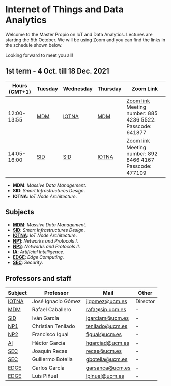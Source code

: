 # Internet of Things and Data Analytics

Welcome to the Master Propio on IoT and Data Analytics. Lectures are starting the 5th October. We will be using Zoom and you can find the links in the schedule shown below.

Looking forward to meet you all!

## **1st term** - 4 Oct. till 18 Dec. 2021

| Hours (GMT+1) | Tuesday | Wednesday | Thursday | Zoom Link |
|-------|---------|-----------|----------|----------|
| 12:00-13:55 | [MDM](Subjects/MDM/index.md)     | [IOTNA](Subjects/IOTNA/index.md)     | [MDM](Subjects/MDM/index.md)      | [Zoom link](https://us02web.zoom.us/j/88542365522?pwd=ZVVjZzV2eFNBWkM3VGlDakI0enlmQT09)  Meeting number: 885 4236 5522.   Passcode: 641877 |
| 14:05-16:00 | [SID](Subjects/SID/index.md)     | [SID](Subjects/SID/index.md)       | [IOTNA](Subjects/IOTNA/index.md)    | [Zoom link](https://us02web.zoom.us/j/89284664167?pwd=ZGwxQzg4OXEyY0EydUd5RXNUenZ6Zz09)   Meeting number: 892 8466 4167 Passcode: 477109 |

* **MDM**: *Massive Data Management*.
* **SID**: *Smart Infrastructures Design*. 
* **IOTNA**: *IoT Node Architecture*.

## Subjects

* [**MDM**](Subjects/MDM/index.md): *Massive Data Management*.
* [**SID**](Subjects/SID/index.md): *Smart Infrastructures Design*. 
* [**IOTNA**](Subjects/IOTNA/index.md): *IoT Node Architecture*.
* [**NP1**](Subjects/NP1/index.md): *Networks and Protocols I*.
* [**NP2**](Subjects/NP2/index.md): *Networks and Protocols II*.
* [**IA**](Subjects/IA/index.md): *Artificial Intelligence*.
* [**EDGE**](Subjects/EDGE/index.md): *Edge Computing*.
* [**SEC**](Subjects/SEC/index.md): *Security*.

## Professors and staff

| Subject | Professor | Mail      | Other    |
|---------|-----------|-----------|----------|
| [IOTNA](Subjects/MDM/index.md)   | José Ignacio Gómez | jigomez@ucm.es  | Director     |
| [MDM](Subjects/MDM/index.md)     | Rafael Caballero   | rafa@sip.ucm.es | -      |
| [SID](Subjects/MDM/index.md)     | Iván García        | igarciam@ucm.es | -      |
| [NP1](Subjects/MDM/index.md)     | Christian Tenllado | tenllado@ucm.es | -      |
| [NP2](Subjects/MDM/index.md)     | Francisco Igual    | figual@ucm.es   | -      |
| [AI](Subjects/MDM/index.md)      | Héctor García      | hgarciad@ucm.es | -      |
| [SEC](Subjects/MDM/index.md)     | Joaquín Recas      | recas@ucm.es    | -      |
| [SEC](Subjects/MDM/index.md)     | Guillermo Botella      | gbotella@ucm.es    | -      |
| [EDGE](Subjects/MDM/index.md)    | Carlos García      | garsanca@ucm.es | -      |
| [EDGE](Subjects/MDM/index.md)    | Luis Piñuel      | lpinuel@ucm.es | -      |



